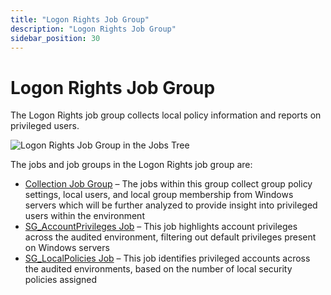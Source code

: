 ```yaml
---
title: "Logon Rights Job Group"
description: "Logon Rights Job Group"
sidebar_position: 30
---
```


# Logon Rights Job Group

The Logon Rights job group collects local policy information and reports on privileged users.

![Logon Rights Job Group in the Jobs Tree](/images/accessanalyzer/11.6/solutions/windows/privilegedaccounts/logonrights/jobstree.webp)

The jobs and job groups in the Logon Rights job group are:

- [Collection Job Group](/docs/accessanalyzer/11.6/solutions/windows/privilegedaccounts/logonrights/collection/overview.md)
  – The jobs within this group collect group policy settings, local users, and local group
  membership from Windows servers which will be further analyzed to provide insight into privileged
  users within the environment
- [SG_AccountPrivileges Job](/docs/accessanalyzer/11.6/solutions/windows/privilegedaccounts/logonrights/sg_accountprivileges.md)
  – This job highlights account privileges across the audited environment, filtering out default
  privileges present on Windows servers
- [SG_LocalPolicies Job](/docs/accessanalyzer/11.6/solutions/windows/privilegedaccounts/logonrights/sg_localpolicies.md)
  – This job identifies privileged accounts across the audited environments, based on the number of
  local security policies assigned
